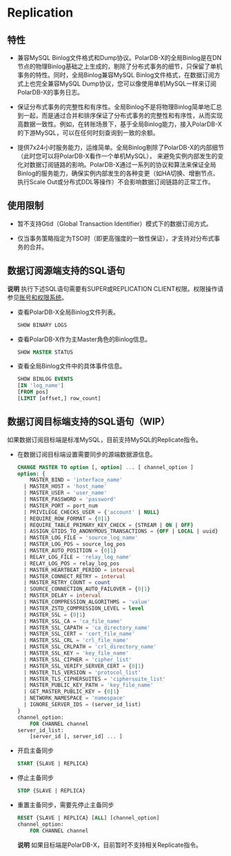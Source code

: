 Replication 
================================



特性 
-----------------------

* 兼容MySQL Binlog文件格式和Dump协议。PolarDB-X的全局Binlog是在DN节点的物理Binlog基础之上生成的，剔除了分布式事务的细节，只保留了单机事务的特性。同时，全局Binlog兼容MySQL Binlog文件格式，在数据订阅方式上也完全兼容MySQL Dump协议，您可以像使用单机MySQL一样来订阅PolarDB-X的事务日志。

* 保证分布式事务的完整性和有序性。全局Binlog不是将物理Binlog简单地汇总到一起，而是通过合并和排序保证了分布式事务的完整性和有序性，从而实现高数据一致性。例如，在转账场景下，基于全局Binlog能力，接入PolarDB-X的下游MySQL，可以在任何时刻查询到一致的余额。

* 提供7x24小时服务能力，运维简单。全局Binlog剔除了PolarDB-X的内部细节（此时您可以将PolarDB-X看作一个单机MySQL）， 来避免实例内部发生的变化对数据订阅链路的影响。PolarDB-X通过一系列的协议和算法来保证全局Binlog的服务能力，确保实例内部发生的各种变更（如HA切换、增删节点、执行Scale Out或分布式DDL等操作）不会影响数据订阅链路的正常工作。




使用限制 
-------------------------

* 暂不支持Gtid（Global Transaction Identifier）模式下的数据订阅方式。

* 仅当事务策略指定为TSO时（即更高强度的一致性保证），才支持对分布式事务的合并。




数据订阅源端支持的SQL语句 
-----------------------------------

**说明** 执行下述SQL语句需要有SUPER或REPLICATION CLIENT权限。权限操作请参见[账号和权限系统](../../maintance/topics/account.md)。

* 查看PolarDB-X全局Binlog文件列表。

  ```sql
  SHOW BINARY LOGS
  ```


* 查看PolarDB-X作为主Master角色的Binlog信息。

  ```sql
  SHOW MASTER STATUS
  ```


* 查看全局Binlog文件中的具体事件信息。

  ```sql
  SHOW BINLOG EVENTS
  [IN 'log_name']
  [FROM pos]
  [LIMIT [offset,] row_count]
  ```



数据订阅目标端支持的SQL语句（WIP）
------------------------------------

如果数据订阅目标端是标准MySQL，目前支持MySQL的Replicate指令。

* 在数据订阅目标端设置需要同步的源端数据源信息。

  ```sql
  CHANGE MASTER TO option [, option] ... [ channel_option ]
  option: {
      MASTER_BIND = 'interface_name'
    | MASTER_HOST = 'host_name'
    | MASTER_USER = 'user_name'
    | MASTER_PASSWORD = 'password'
    | MASTER_PORT = port_num
    | PRIVILEGE_CHECKS_USER = {'account' | NULL}
    | REQUIRE_ROW_FORMAT = {0|1}
    | REQUIRE_TABLE_PRIMARY_KEY_CHECK = {STREAM | ON | OFF}
    | ASSIGN_GTIDS_TO_ANONYMOUS_TRANSACTIONS = {OFF | LOCAL | uuid}
    | MASTER_LOG_FILE = 'source_log_name'
    | MASTER_LOG_POS = source_log_pos
    | MASTER_AUTO_POSITION = {0|1}
    | RELAY_LOG_FILE = 'relay_log_name'
    | RELAY_LOG_POS = relay_log_pos
    | MASTER_HEARTBEAT_PERIOD = interval
    | MASTER_CONNECT_RETRY = interval
    | MASTER_RETRY_COUNT = count
    | SOURCE_CONNECTION_AUTO_FAILOVER = {0|1}
    | MASTER_DELAY = interval
    | MASTER_COMPRESSION_ALGORITHMS = 'value'
    | MASTER_ZSTD_COMPRESSION_LEVEL = level
    | MASTER_SSL = {0|1}
    | MASTER_SSL_CA = 'ca_file_name'
    | MASTER_SSL_CAPATH = 'ca_directory_name'
    | MASTER_SSL_CERT = 'cert_file_name'
    | MASTER_SSL_CRL = 'crl_file_name'
    | MASTER_SSL_CRLPATH = 'crl_directory_name'
    | MASTER_SSL_KEY = 'key_file_name'
    | MASTER_SSL_CIPHER = 'cipher_list'
    | MASTER_SSL_VERIFY_SERVER_CERT = {0|1}
    | MASTER_TLS_VERSION = 'protocol_list'
    | MASTER_TLS_CIPHERSUITES = 'ciphersuite_list'
    | MASTER_PUBLIC_KEY_PATH = 'key_file_name'
    | GET_MASTER_PUBLIC_KEY = {0|1}
    | NETWORK_NAMESPACE = 'namespace'
    | IGNORE_SERVER_IDS = (server_id_list)
  }
  channel_option:
      FOR CHANNEL channel
  server_id_list:
      [server_id [, server_id] ... ]
  ```

  

* 开启主备同步

  ```sql
  START {SLAVE | REPLICA}
  ```

  

* 停止主备同步

  ```sql
  STOP {SLAVE | REPLICA}
  ```

  

* 重置主备同步，需要先停止主备同步

  ```sql
  RESET {SLAVE | REPLICA} [ALL] [channel_option]
  channel_option:
      FOR CHANNEL channel
  ```

  
  **说明** 如果目标端是PolarDB-X，目前暂时不支持相关Replicate指令。
  



